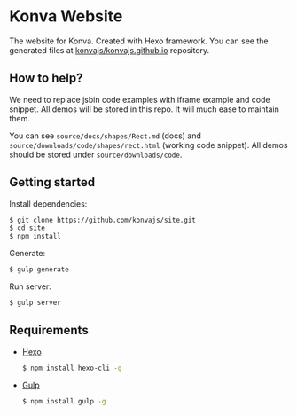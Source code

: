 # Konva Website

The website for Konva. Created with Hexo framework.
You can see the generated files at [konvajs/konvajs.github.io](https://github.com/konvajs/konvajs.github.io) repository.

## How to help?

We need to replace jsbin code examples with iframe example and code snippet.
All demos will be stored in this repo. It will much ease to maintain them.

You can see `source/docs/shapes/Rect.md` (docs) and `source/downloads/code/shapes/rect.html` (working code snippet).
All demos should be stored under `source/downloads/code`.


## Getting started

Install dependencies:

``` bash
$ git clone https://github.com/konvajs/site.git
$ cd site
$ npm install
```

Generate:

``` bash
$ gulp generate
```

Run server:

``` bash
$ gulp server
```

## Requirements

- [Hexo](http://hexo.io/)

	``` bash
  $ npm install hexo-cli -g
  ```

- [Gulp](http://gulpjs.com/)

	``` bash
	$ npm install gulp -g
	```